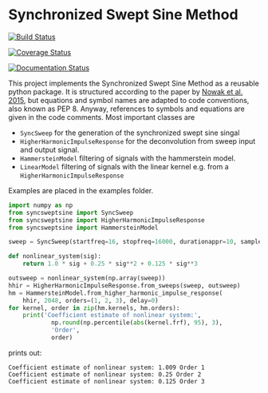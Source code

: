 # Synchronized Swept Sine Method

[![Build Status](https://travis-ci.org/SiggiGue/syncsweptsine.svg?branch=master)](https://travis-ci.org/SiggiGue/syncsweptsine)

[![Coverage Status](https://coveralls.io/repos/github/SiggiGue/syncsweptsine/badge.svg)](https://coveralls.io/github/SiggiGue/syncsweptsine)

[![Documentation Status](https://readthedocs.org/projects/syncsweptsine/badge/?version=latest)](https://syncsweptsine.readthedocs.io/en/latest/?badge=latest)

This project implements the Synchronized Swept Sine Method as a reusable python package.
It is structured according to the paper by [Nowak et al. 2015](https://doi.org/10.17743/jaes.2015.0071), but equations and symbol names are adapted to code conventions, also known as PEP 8.
Anyway, references to symbols and equations are given in the code comments. 
Most important classes are

-  `SyncSweep` for the generation of the synchronized swept sine singal
-  `HigherHarmonicImpulseResponse` for the deconvolution from sweep input and output signal.
-  `HammersteinModel` filtering of signals with the hammerstein model.
-  `LinearModel` filtering of signals with the linear kernel e.g.  from a `HigherHarmonicImpulseResponse`

Examples are placed in the examples folder.

```python
import numpy as np
from syncsweptsine import SyncSweep
from syncsweptsine import HigherHarmonicImpulseResponse
from syncsweptsine import HammersteinModel

sweep = SyncSweep(startfreq=16, stopfreq=16000, durationappr=10, samplerate=96000)

def nonlinear_system(sig):
    return 1.0 * sig + 0.25 * sig**2 + 0.125 * sig**3

outsweep = nonlinear_system(np.array(sweep))
hhir = HigherHarmonicImpulseResponse.from_sweeps(sweep, outsweep)
hm = HammersteinModel.from_higher_harmonic_impulse_response(
    hhir, 2048, orders=(1, 2, 3), delay=0)
for kernel, order in zip(hm.kernels, hm.orders):
    print('Coefficient estimate of nonlinear system:', 
            np.round(np.percentile(abs(kernel.frf), 95), 3), 
            'Order', 
            order)
```

prints out:

```
Coefficient estimate of nonlinear system: 1.009 Order 1
Coefficient estimate of nonlinear system: 0.25 Order 2
Coefficient estimate of nonlinear system: 0.125 Order 3
``` 
            
